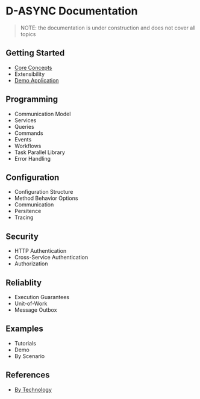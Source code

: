 # D-ASYNC Documentation

> NOTE: the documentation is under construction and does not cover all topics

## Getting Started

- [Core Concepts](Core-Concepts.md)
- Extensibility
- [Demo Application](../examples/AspNetCoreDocker/README.md)

## Programming
- Communication Model
- Services
- Queries
- Commands
- Events
- Workflows
- Task Parallel Library
- Error Handling

## Configuration
- Configuration Structure
- Method Behavior Options
- Communication
- Persitence
- Tracing

## Security
- HTTP Authentication
- Cross-Service Authentication
- Authorization

## Reliablity
- Execution Guarantees
- Unit-of-Work
- Message Outbox

## Examples
- Tutorials
- Demo
- By Scenario

## References
- [By Technology](Reference-By-Technology.md)